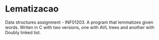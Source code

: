 # Lematizacao
Data structures assignment - INF01203. A program that lemmatizes given words. Writen in C with two versions, one with AVL trees and another with Doubly linked list.
